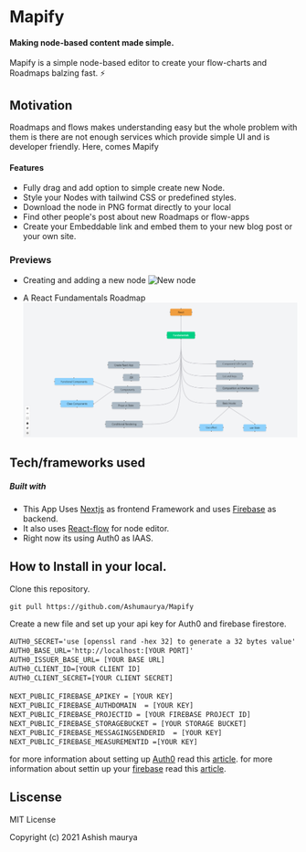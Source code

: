 # Mapify

#### Making node-based content made simple.

Mapify is a simple node-based editor to create your flow-charts and Roadmaps balzing fast. :zap:

## Motivation

Roadmaps and flows makes understanding easy but the whole problem with them is there are not enough services which provide simple UI and is developer friendly. Here, comes Mapify

#### Features

- Fully drag and add option to simple create new Node.
- Style your Nodes with tailwind CSS or predefined styles.
- Download the node in PNG format directly to your local
- Find other people's post about new Roadmaps or flow-apps
- Create your Embeddable link and embed them to your new blog post or your own site.

### Previews

- Creating and adding a new node
  ![New node](https://raw.githubusercontent.com/Ashumaurya/Mapify/main/screenshots/Mapify.gif)

- A React Fundamentals Roadmap
  ![React basics](https://raw.githubusercontent.com/Ashumaurya/Mapify/main/screenshots/ReactBasics.png)

## Tech/frameworks used

##### Built with

- This App Uses [Nextjs](https://nextjs.org/) as frontend Framework and uses [Firebase](https://firebase.google.com/) as backend.
- It also uses [React-flow](https://reactflow.dev/) for node editor.
- Right now its using Auth0 as IAAS.

## How to Install in your local.

Clone this repository.

```
git pull https://github.com/Ashumaurya/Mapify

```

Create a new file and set up your api key for Auth0 and firebase firestore.

```
AUTH0_SECRET='use [openssl rand -hex 32] to generate a 32 bytes value'
AUTH0_BASE_URL='http://localhost:[YOUR PORT]'
AUTH0_ISSUER_BASE_URL= [YOUR BASE URL]
AUTH0_CLIENT_ID=[YOUR CLIENT ID]
AUTH0_CLIENT_SECRET=[YOUR CLIENT SECRET]

NEXT_PUBLIC_FIREBASE_APIKEY = [YOUR KEY]
NEXT_PUBLIC_FIREBASE_AUTHDOMAIN  = [YOUR KEY]
NEXT_PUBLIC_FIREBASE_PROJECTID = [YOUR FIREBASE PROJECT ID]
NEXT_PUBLIC_FIREBASE_STORAGEBUCKET = [YOUR STORAGE BUCKET]
NEXT_PUBLIC_FIREBASE_MESSAGINGSENDERID  = [YOUR KEY]
NEXT_PUBLIC_FIREBASE_MEASUREMENTID =[YOUR KEY]

```

for more information about setting up [Auth0](https://auth0.com) read this [article](https://auth0.com/docs/quickstart/webapp/nextjs/01-login).
for more information about settin up your [firebase](https://firebase.google.com) read this [article](https://firebase.google.com/docs/web/setup).

## Liscense

MIT License

Copyright (c) 2021 Ashish maurya
